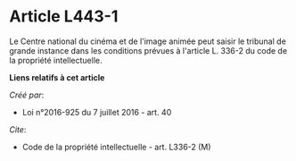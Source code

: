 # Article L443-1

Le Centre national du cinéma et de l'image animée peut saisir le tribunal de grande instance dans les conditions prévues à
l'article L. 336-2 du code de la propriété intellectuelle.

**Liens relatifs à cet article**

_Créé par_:

  - Loi n°2016-925 du 7 juillet 2016 - art. 40

_Cite_:

  - Code de la propriété intellectuelle - art. L336-2 (M)
